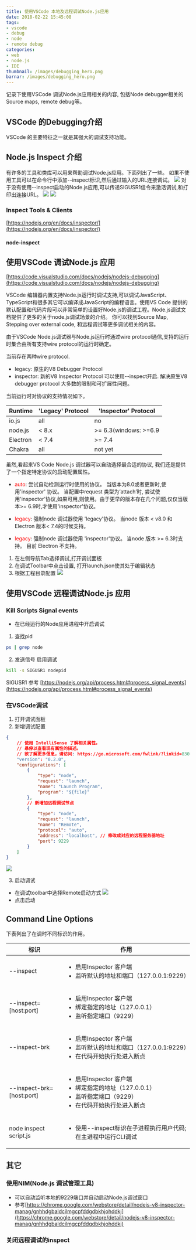 ```yaml
---
title: 使用VSCode 本地及远程调试Node.js应用
date: 2018-02-22 15:45:08
tags:
- vscode
- debug
- node
- remote debug
categories:
- web
- node.js
- IDE
thumbnail: /images/debugging_hero.png
barnar: /images/debugging_hero.png
---
```


记录下使用VSCode 调试Node.js应用相关的内容, 包括Node debugger相关的Source maps, remote debug等。
<!-- more -->

## VSCode 的Debugging介绍 

VSCode 的主要特征之一就是其强大的调试支持功能。

## Node.js Inspect 介绍 
有许多的工具和类库可以用来帮助调试Node.js应用。下面列出了一些。
如果不使用工具可以在命令行中添加--inspect标识,然后通过输入的URL连接调试。
![](/images/node_inspect_flag.png)
对于没有使用--inspect启动的Node.js应用,可以传递SIGUSR1信令来激活调试,和打印出连接URL。
![](/images/kill_signal.png)
![](/images/print_url.png)

### Inspect Tools & Clients
[https://nodejs.org/en/docs/inspector/](https://nodejs.org/en/docs/inspector/)

#### node-inspect

## 使用VSCode 调试Node.js 应用

[https://code.visualstudio.com/docs/nodejs/nodejs-debugging](https://code.visualstudio.com/docs/nodejs/nodejs-debugging)

VSCode 编辑器内置支持Node.js运行时调试支持,可以调试JavaScript、TypeScript和很多其它可以编译成JavaScript的编程语言。使用VS Code 提供的默认配置和代码片段可以非常简单的设置好Node.js的调试工程。Node.js调试文档提供了更多的关于node.js调试场景的介绍。 你可以找到Source Map, Stepping over external code, 和远程调试等更多调试相关的内容。

由于VSCode Node.js调试器与Node.js运行时通过wire protocol通信,支持的运行时集合由所有支持wire protocol的运行时确定。

当前存在两种wire protocol.
* legacy: 原生的V8 Debugger Protocol
* inspector: 新的V8 Inspector Protocol 可以使用--inspect开启. 解决原生V8 debugger protocol 大多数的限制和可扩展性问题。

当前运行时对协议的支持情况如下。

| Runtime | 'Legacy' Protocol | 'Inspector' Protocol |
| ------- | ----------------- | -------------------- |
| io.js   | all               | no                   |
| node.js | < 8.x             | >= 6.3(windows: >=6.9 |
| Electron| < 7.4             | >= 7.4                |
| Chakra  | all               | not yet               |

虽然,看起来VS Code Node.js 调试器可以自动选择最合适的协议, 我们还是提供了一个指定特定协议的启动配置属性。
* <span style="color:#f00">auto</span>: 尝试自动检测运行时使用的协议。 当版本为8.0或者更新时,使用'inspector' 协议。 当配置中request 类型为‘attach’时, 尝试使用'inspector'协议,如果可用,则使用。由于更早的版本存在几个问题,仅仅当版本>= 6.9时,才使用'inspector'协议。

* <span style="color:#f00">legacy</span>: 强制node 调试器使用 'legacy'协议。 当node 版本 < v8.0 和Electron 版本< 7.4的时候支持。

* <span style="color:#f00">legacy</span>: 强制node 调试器使用 'inspector'协议。 当node 版本 >= 6.3时支持。 目前 Electron 不支持。

1. 在左侧导航Tab选择调试,打开调试面板
2. 在调试Toolbar中点击设置, 打开launch.json使其处于编辑状态
3. 根据工程目录配置
![](/images/vscode_local.png)

## 使用VSCode 远程调试Node.js 应用

### Kill Scripts Signal events
- 在已经运行的Node应用进程中开启调试
1. 查找pid

```bash
ps | grep node
```
2. 发送信号 启用调试

```bash
kill -s SIGUSR1 nodepid
```

SIGUSR1 参考
[https://nodejs.org/api/process.html#process_signal_events](https://nodejs.org/api/process.html#process_signal_events)

### 在VSCode调试

1. 打开调试面板
2. 新增调试配置
```json
{
    // 使用 IntelliSense 了解相关属性。 
    // 悬停以查看现有属性的描述。
    // 欲了解更多信息，请访问: https://go.microsoft.com/fwlink/?linkid=830387
    "version": "0.2.0",
    "configurations": [
        {
            "type": "node",
            "request": "launch",
            "name": "Launch Program",
            "program": "${file}"
        },
        // 新增加远程调试节点
        {
            "type": "node",
            "request": "launch",
            "name": "Remote",
            "protocol": "auto",
            "address": "localhost", // 修改成对应的远程服务器地址
            "port": 9229
        }
    ]
}
```
![](/images/vscode_launch_config.png)

3. 启动调试
- 在调试toolbar中选择Remote启动方式
![](/images/vscode_remote.png)
- 点击启动

## Command Line Options
下表列出了在调时不同标识的作用。

| 标识 | 作用 |
| --- | --- |
| --inspect | <ul><li>启用Inspector 客户端 </li> <li>监听默认的地址和端口（127.0.0.1:9229） </li></ul> |
| --inspect=[host:port] | <ul><li>启用Inspector 客户端</li><li>绑定指定的地址（127.0.0.1）</li><li>监听指定端口（9229）</li></ul> |
| --inspect-brk | <ul><li>启用Inspector 客户端</li><li>监听默认的地址和端口（127.0.0.1:9229）</li><li>在代码开始执行处进入断点</li></ul> |
| --inspect-brk=[host:port] | <ul><li>启用Inspector 客户端</li><li>绑定指定的地址（127.0.0.1）</li><li>监听指定端口（9229）</li><li>在代码开始执行处进入断点</li></ul> |
| node inspect script.js | <ul><li>使用--inspect标识在子进程执行用户代码;在主进程中运行CLI调试</li></ul> |

## 其它

### 使用NIM(Node.js 调试管理工具)
- 可以自动监听本地的9229端口并自动启动Node.js调试窗口
- 参考[https://chrome.google.com/webstore/detail/nodejs-v8-inspector-manag/gnhhdgbaldcilmgcpfddgdbkhjohddkj](https://chrome.google.com/webstore/detail/nodejs-v8-inspector-manag/gnhhdgbaldcilmgcpfddgdbkhjohddkj)

### 关闭远程调试的inspect
